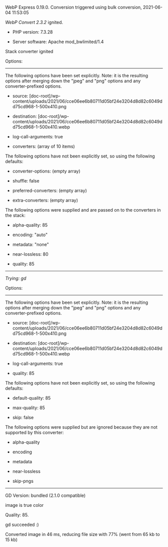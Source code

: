 WebP Express 0.19.0. Conversion triggered using bulk conversion, 2021-06-04 11:53:05

*WebP Convert 2.3.2*  ignited.
- PHP version: 7.3.28
- Server software: Apache mod_bwlimited/1.4

Stack converter ignited

Options:
------------
The following options have been set explicitly. Note: it is the resulting options after merging down the "jpeg" and "png" options and any converter-prefixed options.
- source: [doc-root]/wp-content/uploads/2021/06/cce06ee6b80711d05bf24e3204d8d82c6049dd75cd968-1-500x410.png
- destination: [doc-root]/wp-content/uploads/2021/06/cce06ee6b80711d05bf24e3204d8d82c6049dd75cd968-1-500x410.webp
- log-call-arguments: true
- converters: (array of 10 items)

The following options have not been explicitly set, so using the following defaults:
- converter-options: (empty array)
- shuffle: false
- preferred-converters: (empty array)
- extra-converters: (empty array)

The following options were supplied and are passed on to the converters in the stack:
- alpha-quality: 85
- encoding: "auto"
- metadata: "none"
- near-lossless: 80
- quality: 85
------------


*Trying: gd* 

Options:
------------
The following options have been set explicitly. Note: it is the resulting options after merging down the "jpeg" and "png" options and any converter-prefixed options.
- source: [doc-root]/wp-content/uploads/2021/06/cce06ee6b80711d05bf24e3204d8d82c6049dd75cd968-1-500x410.png
- destination: [doc-root]/wp-content/uploads/2021/06/cce06ee6b80711d05bf24e3204d8d82c6049dd75cd968-1-500x410.webp
- log-call-arguments: true
- quality: 85

The following options have not been explicitly set, so using the following defaults:
- default-quality: 85
- max-quality: 85
- skip: false

The following options were supplied but are ignored because they are not supported by this converter:
- alpha-quality
- encoding
- metadata
- near-lossless
- skip-pngs
------------

GD Version: bundled (2.1.0 compatible)
image is true color
Quality: 85. 
gd succeeded :)

Converted image in 46 ms, reducing file size with 77% (went from 65 kb to 15 kb)
